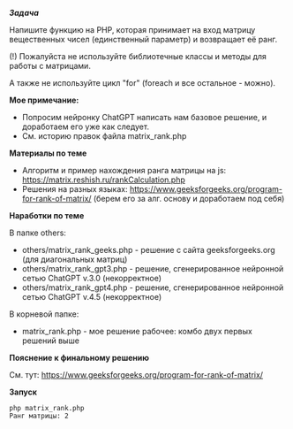 ***Задача***

Напишите функцию на PHP, которая принимает на вход матрицу вещественных чисел 
(единственный параметр) и возвращает её ранг. 

(!) Пожалуйста не используйте библиотечные классы и методы для работы с матрицами.

А также не используйте цикл "for" (foreach и все остальное - можно).

****Мое примечание:**** 
- Попросим нейронку ChatGPT написать нам базовое решение, и доработаем его уже как следует.
- См. историю правок файла matrix_rank.php

****Материалы по теме****
- Алгоритм и пример нахождения ранга матрицы на js: https://matrix.reshish.ru/rankCalculation.php 
- Решения на разных языках: https://www.geeksforgeeks.org/program-for-rank-of-matrix/ (берем его за алг. основу и доработаем под себя) 

****Наработки по теме****

В папке others:
- others/matrix_rank_geeks.php - решение с сайта geeksforgeeks.org (для диагональных матриц)
- others/matrix_rank_gpt3.php  - решение, сгенерированное нейронной сетью ChatGPT v.3.0 (некорректное)
- others/matrix_rank_gpt4.php  - решение, сгенерированное нейронной сетью ChatGPT v.4.5 (некорректное)

В корневой папке:
- matrix_rank.php       - мое решение рабочее: комбо двух первых решений выше

****Пояснение к финальному решению****

См. тут: https://www.geeksforgeeks.org/program-for-rank-of-matrix/

****Запуск****
```
php matrix_rank.php
Ранг матрицы: 2
```